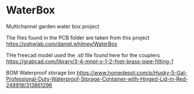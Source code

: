 # WaterBox
Multichannel garden water box project 

The files found in the PCB folder are taken from this project 
https://oshwlab.com/daniel.whitney/WaterBox

THe freecad model used the .stl file found here for the couplers 
https://grabcad.com/library/3-4-mnpt-x-1-2-fnpt-brass-pipe-fitting-1

BOM
Waterproof storage bin https://www.homedepot.com/p/Husky-5-Gal-Professional-Duty-Waterproof-Storage-Container-with-Hinged-Lid-in-Red-248918/313861296
